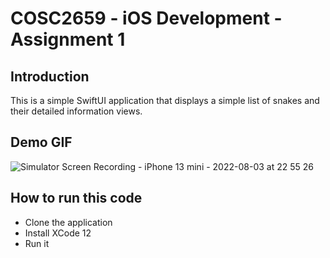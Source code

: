# COSC2659 - iOS Development - Assignment 1

## Introduction

This is a simple SwiftUI application that displays a simple list of snakes and their detailed information views. 

## Demo GIF

![Simulator Screen Recording - iPhone 13 mini - 2022-08-03 at 22 55 26](https://user-images.githubusercontent.com/49337640/182815758-c5a8ede7-faea-4993-8665-eed937f129e9.gif)

## How to run this code 

- Clone the application
- Install XCode 12 
- Run it




